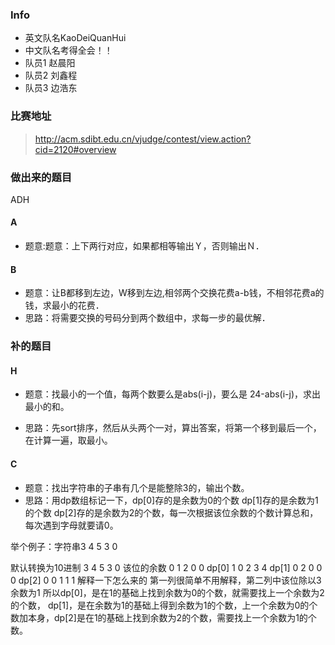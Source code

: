 ### Info
* 英文队名KaoDeiQuanHui
* 中文队名考得全会！！
* 队员1 赵晨阳
* 队员2 刘鑫程
* 队员3 边浩东

### 比赛地址
> http://acm.sdibt.edu.cn/vjudge/contest/view.action?cid=2120#overview
### 做出来的题目
ADH
#### A

* 题意:题意：上下两行对应，如果都相等输出Ｙ，否则输出Ｎ．
#### B
* 题意：让B都移到左边，W移到左边,相邻两个交换花费a-b钱，不相邻花费a的钱，求最小的花费．
* 思路：将需要交换的号码分到两个数组中，求每一步的最优解．

### 补的题目

#### H
* 题意：找最小的一个值，每两个数要么是abs(i-j)，要么是 24-abs(i-j)，求出最小的和。

* 思路：先sort排序，然后从头两个一对，算出答案，将第一个移到最后一个，在计算一遍，取最小。
#### C
* 题意：找出字符串的子串有几个是能整除3的，输出个数。
* 思路：用dp数组标记一下，dp[0]存的是余数为0的个数  dp[1]存的是余数为1的个数   dp[2]存的是余数为2的个数，每一次根据该位余数的个数计算总和，每次遇到字母就要请0。

举个例子：字符串3 4 5 3 0

默认转换为10进制       3    4     5    3     0
该位的余数             0    1     2    0     0
dp[0]                 1    0     2    3     4
dp[1]                 0    2     0    0     0
dp[2]                 0    0     1    1     1
解释一下怎么来的 第一列很简单不用解释，第二列中该位除以3余数为1 所以dp[0]，是在1的基础上找到余数为0的个数，就需要找上一个余数为2的个数，
dp[1]，是在余数为1的基础上得到余数为1的个数，上一个余数为0的个数加本身，dp[2]是在1的基础上找到余数为2的个数，需要找上一个余数为1的个数。

